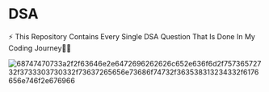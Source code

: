 # DSA
⚡ This Repository Contains Every Single DSA Question That Is Done In My Coding Journey👨‍💻

![68747470733a2f2f63646e2e6472696262626c652e636f6d2f75736572732f3733303730332f73637265656e73686f74732f363538313234332f6176656e746f2e676966](https://user-images.githubusercontent.com/115020401/205456559-a4a1a368-237b-4a38-bb28-28459e107ef9.gif)


